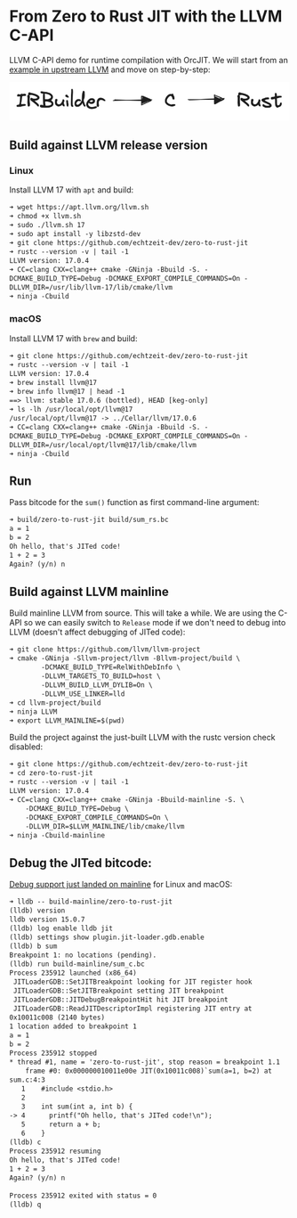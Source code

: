# From Zero to Rust JIT with the LLVM C-API

LLVM C-API demo for runtime compilation with OrcJIT. We will start from an [example in upstream LLVM](https://github.com/llvm/llvm-project/blob/release/17.x/llvm/examples/OrcV2Examples/OrcV2CBindingsBasicUsage/OrcV2CBindingsBasicUsage.c) and move on step-by-step:

![steps](2023-zero-to-rust-jit.png)

## Build against LLVM release version

### Linux

Install LLVM 17 with `apt` and build:
```
➜ wget https://apt.llvm.org/llvm.sh
➜ chmod +x llvm.sh
➜ sudo ./llvm.sh 17
➜ sudo apt install -y libzstd-dev
➜ git clone https://github.com/echtzeit-dev/zero-to-rust-jit
➜ rustc --version -v | tail -1
LLVM version: 17.0.4
➜ CC=clang CXX=clang++ cmake -GNinja -Bbuild -S. -DCMAKE_BUILD_TYPE=Debug -DCMAKE_EXPORT_COMPILE_COMMANDS=On -DLLVM_DIR=/usr/lib/llvm-17/lib/cmake/llvm
➜ ninja -Cbuild
```

### macOS

Install LLVM 17 with `brew` and build:
```
➜ git clone https://github.com/echtzeit-dev/zero-to-rust-jit
➜ rustc --version -v | tail -1
LLVM version: 17.0.4
➜ brew install llvm@17
➜ brew info llvm@17 | head -1
==> llvm: stable 17.0.6 (bottled), HEAD [keg-only]
➜ ls -lh /usr/local/opt/llvm@17
/usr/local/opt/llvm@17 -> ../Cellar/llvm/17.0.6
➜ CC=clang CXX=clang++ cmake -GNinja -Bbuild -S. -DCMAKE_BUILD_TYPE=Debug -DCMAKE_EXPORT_COMPILE_COMMANDS=On -DLLVM_DIR=/usr/local/opt/llvm@17/lib/cmake/llvm
➜ ninja -Cbuild
```

## Run

Pass bitcode for the `sum()` function as first command-line argument:
```
➜ build/zero-to-rust-jit build/sum_rs.bc
a = 1
b = 2
Oh hello, that's JITed code!
1 + 2 = 3
Again? (y/n) n
```

## Build against LLVM mainline

Build mainline LLVM from source. This will take a while. We are using the C-API so we can easily switch to `Release` mode if we don't need to debug into LLVM (doesn't affect debugging of JITed code):
```
➜ git clone https://github.com/llvm/llvm-project
➜ cmake -GNinja -Sllvm-project/llvm -Bllvm-project/build \
        -DCMAKE_BUILD_TYPE=RelWithDebInfo \
        -DLLVM_TARGETS_TO_BUILD=host \
        -DLLVM_BUILD_LLVM_DYLIB=On \
        -DLLVM_USE_LINKER=lld
➜ cd llvm-project/build
➜ ninja LLVM
➜ export LLVM_MAINLINE=$(pwd)
```

Build the project against the just-built LLVM with the rustc version check disabled:
```
➜ git clone https://github.com/echtzeit-dev/zero-to-rust-jit
➜ cd zero-to-rust-jit
➜ rustc --version -v | tail -1
LLVM version: 17.0.4
➜ CC=clang CXX=clang++ cmake -GNinja -Bbuild-mainline -S. \
    -DCMAKE_BUILD_TYPE=Debug \
    -DCMAKE_EXPORT_COMPILE_COMMANDS=On \
    -DLLVM_DIR=$LLVM_MAINLINE/lib/cmake/llvm
➜ ninja -Cbuild-mainline
```

## Debug the JITed bitcode:

[Debug support just landed on mainline](https://github.com/llvm/llvm-project/pull/73257) for Linux and macOS:
```
➜ lldb -- build-mainline/zero-to-rust-jit
(lldb) version
lldb version 15.0.7
(lldb) log enable lldb jit
(lldb) settings show plugin.jit-loader.gdb.enable
(lldb) b sum
Breakpoint 1: no locations (pending).
(lldb) run build-mainline/sum_c.bc
Process 235912 launched (x86_64)
 JITLoaderGDB::SetJITBreakpoint looking for JIT register hook
 JITLoaderGDB::SetJITBreakpoint setting JIT breakpoint
 JITLoaderGDB::JITDebugBreakpointHit hit JIT breakpoint
 JITLoaderGDB::ReadJITDescriptorImpl registering JIT entry at 0x10011c008 (2140 bytes)
1 location added to breakpoint 1
a = 1
b = 2
Process 235912 stopped
* thread #1, name = 'zero-to-rust-jit', stop reason = breakpoint 1.1
    frame #0: 0x000000010011e00e JIT(0x10011c008)`sum(a=1, b=2) at sum.c:4:3
   1    #include <stdio.h>
   2
   3    int sum(int a, int b) {
-> 4      printf("Oh hello, that's JITed code!\n");
   5      return a + b;
   6    }
(lldb) c
Process 235912 resuming
Oh hello, that's JITed code!
1 + 2 = 3
Again? (y/n) n

Process 235912 exited with status = 0
(lldb) q
```
